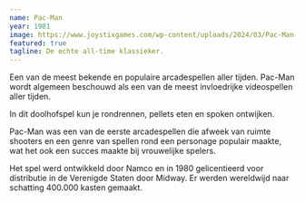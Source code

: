 ```yaml
---
name: Pac-Man
year: 1981
image: https://www.joystixgames.com/wp-content/uploads/2024/03/Pac-Man-arcade-game-at-Joystix-resized.jpg
featured: true
tagline: De echte all-time klassieker.
---
```


Een van de meest bekende en populaire arcadespellen aller tijden. Pac-Man wordt algemeen beschouwd als een van de meest
invloedrijke videospellen aller tijden.

In dit doolhofspel kun je rondrennen, pellets eten en spoken ontwijken.

Pac-Man was een van de eerste arcadespellen die afweek van ruimte shooters en een genre van spellen rond een personage
populair maakte, wat het ook een succes maakte bij vrouwelijke spelers.

Het spel werd ontwikkeld door Namco en in 1980 gelicentieerd voor distributie in de Verenigde Staten door Midway. Er
werden wereldwijd naar schatting 400.000 kasten gemaakt.